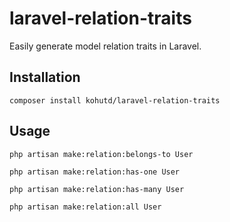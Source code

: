 # laravel-relation-traits

Easily generate model relation traits in Laravel.

## Installation

```shell
composer install kohutd/laravel-relation-traits
```

## Usage

```shell
php artisan make:relation:belongs-to User

php artisan make:relation:has-one User

php artisan make:relation:has-many User

php artisan make:relation:all User
```
